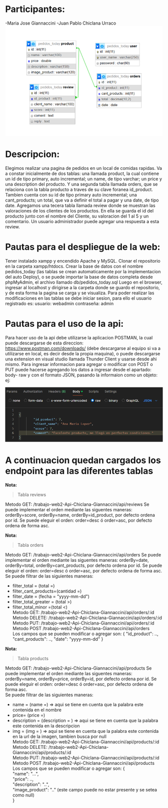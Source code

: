 # **Participantes:**
-Maria Jose Giannaccini
-Juan Pablo Chiclana Urraco
![DIAGRAMA](imagen_tablas.png)  

# Descripcion:
Elegimos realizar una pagina de pedidos en un local de comidas rapidas. Va a constar inicialmente de dos tablas: una llamada product, la cual contiene un id de tipo primary, auto incremental; un name, de tipo varchar; un price y una description del producto.
Y una segunda tabla llamada orders, que se relaciona con la tabla producto a traves de su clave foranea id_product. Tambien cuenta con su id de tipo primary auto incremental; una cant_products; un total, que va a definir el total a pagar y una date, de tipo date. 
Agregamos una tecera tabla llamada review donde se muestran las valoraciones de los clientes de los productos. En ella se guarda el id del producto junto con el nombre del Cliente, su valoracion del 1 al 5 y un comentario. Un usuario administrador puede agregar una respuesta a esta review.  

# Pautas para el despliegue de la web:
Tener instalado xampp y encendido Apache y MySQL.
Clonar el repositorio en la carpeta xampp/htdocs.
Crear la base de datos con el nombre pedidos_today (las tablas se crean automaticamente por la implementacion del auto Deploy), o se puede importar la base de datos completa desde phpMyAdmin, el archivo llamado db/pedidos_today.sql
Luego en el browser, ingresar al localhost y dirigirse a la carpeta donde se guardo el repositorio, y de esta forma la pagina se carga y se visualiza.
Para poder realizar las modificaciones en las tablas se debe iniciar sesion, para ello el usuario registrado es: usuario: webadmin contraseña: admin  
  
# Pautas para el uso de la api: 
Para hacer uso de la api debe utilizarse la aplicacion POSTMAN, la cual puede descargarse de esta direccion: https://www.postman.com/downloads/ (debe descargarse al equipo si va a utilizarse en local, es decir desde la propia maquina),
o puede descargarse una extension en visual studio llamada Thunder Client y usarse desde ahi mismo.
Para ingresar informacion para agregar o modificar con POST o PUT puede hacerse agregando los datos a ingresar desde el apartado: body- raw y con el formato JSON, pasando la informaion como un objeto:  ej:

![alt text](image-1.png)  

# A continuacion quedan cargados los endpoint para las diferentes tablas
**Nota:** 
>Tabla reviews  
  
Metodo GET: /trabajo-web2-Api-Chiclana-Giannaccini/api/reviews 
Se puede implementar el orden mediante las siguentes maneras: orderBy=score, orderBy=name, orderBy=id_product, por defecto ordena por id.
Se puede eleguir el orden: order=desc ó order=asc, por defecto ordena de forma asc.

**Nota:** 
>Tabla orders  
  
Metodo GET: /trabajo-web2-Api-Chiclana-Giannaccini/api/orders
Se puede implementar el orden mediante las siguentes maneras: orderBy=date, orderBy=total, orderBy=cant_products, por defecto ordena por id.
Se puede eleguir el orden: order=desc ó order=asc, por defecto ordena de forma asc.  
Se puede filtrar de las siguientes maneras: 
- filter_total = (total =)
- filter_cant_products=(cantidad =)
- filter_date = (fecha = "yyyy-mm-dd")
- filter_total_greater = (total >) 
- filter_total_minor =(total <)  
Metodo GET: /trabajo-web2-Api-Chiclana-Giannaccini/api/orders/:id
Metodo DELETE: /trabajo-web2-Api-Chiclana-Giannaccini/api/orders/:id
Metodo PUT: /trabajo-web2-Api-Chiclana-Giannaccini/api/orders/:id
Metodo POST /trabajo-web2-Api-Chiclana-Giannaccini/api/orders  
Los campos que se pueden modificar o agregar son:
 {
    "id_product": ..,
    "cant_products": ..,
    "date": "yyyy-mm-dd"
}

**Nota:** 
>Tabla products  
  
Metodo GET: /trabajo-web2-Api-Chiclana-Giannaccini/api/products
Se puede implementar el orden mediante las siguentes maneras: orderBy=name, orderBy=price, orderBy=id, por defecto ordena por id.
Se puede eleguir el orden: order=desc ó order=asc, por defecto ordena de forma asc.  
Se puede filtrar de las siguientes maneras:   
- name = (name =)   =>  aqui se tiene en cuenta que la palabra este contenida en el nombre  
- price= (price =)  
- description = (description = ) => aqui se tiene en cuenta que la palabra este contenida en la descripcion  
- img = (img = )  => aqui se tiene en cuenta que la palabra este contenida en la url de la imagen, tambien busca por null    
Metodo GET: /trabajo-web2-Api-Chiclana-Giannaccini/api/products/:id  
Metodo DELETE: /trabajo-web2-Api-Chiclana-Giannaccini/api/products/:id  
Metodo PUT: /trabajo-web2-Api-Chiclana-Giannaccini/api/products/:id  
Metodo POST /trabajo-web2-Api-Chiclana-Giannaccini/api/products  
Los campos que se pueden modificar o agregar son: 
 {  
        "name": "...",  
        "price": ..,  
        "description": "..",  
        "image_product": ".."   (este campo puede no estar presente y se setea como null)  
}  



